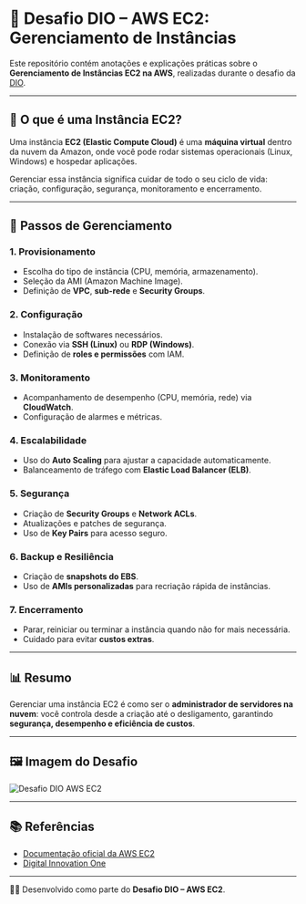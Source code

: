 # 🚀 Desafio DIO – AWS EC2: Gerenciamento de Instâncias

Este repositório contém anotações e explicações práticas sobre o **Gerenciamento de Instâncias EC2 na AWS**, realizadas durante o desafio da [DIO](https://www.dio.me).

---

## 📌 O que é uma Instância EC2?
Uma instância **EC2 (Elastic Compute Cloud)** é uma **máquina virtual** dentro da nuvem da Amazon, onde você pode rodar sistemas operacionais (Linux, Windows) e hospedar aplicações.

Gerenciar essa instância significa cuidar de todo o seu ciclo de vida: criação, configuração, segurança, monitoramento e encerramento.

---

## 🔧 Passos de Gerenciamento

### 1. Provisionamento
- Escolha do tipo de instância (CPU, memória, armazenamento).
- Seleção da AMI (Amazon Machine Image).
- Definição de **VPC**, **sub-rede** e **Security Groups**.

### 2. Configuração
- Instalação de softwares necessários.
- Conexão via **SSH (Linux)** ou **RDP (Windows)**.
- Definição de **roles e permissões** com IAM.

### 3. Monitoramento
- Acompanhamento de desempenho (CPU, memória, rede) via **CloudWatch**.
- Configuração de alarmes e métricas.

### 4. Escalabilidade
- Uso do **Auto Scaling** para ajustar a capacidade automaticamente.
- Balanceamento de tráfego com **Elastic Load Balancer (ELB)**.

### 5. Segurança
- Criação de **Security Groups** e **Network ACLs**.
- Atualizações e patches de segurança.
- Uso de **Key Pairs** para acesso seguro.

### 6. Backup e Resiliência
- Criação de **snapshots do EBS**.
- Uso de **AMIs personalizadas** para recriação rápida de instâncias.

### 7. Encerramento
- Parar, reiniciar ou terminar a instância quando não for mais necessária.
- Cuidado para evitar **custos extras**.

---

## 📊 Resumo
Gerenciar uma instância EC2 é como ser o **administrador de servidores na nuvem**: você controla desde a criação até o desligamento, garantindo **segurança, desempenho e eficiência de custos**.

---

## 🖼️ Imagem do Desafio
![Desafio DIO AWS EC2](./images/777CF506-B6C4-4D21-AC4F-2672D896898F.png)

---

## 📚 Referências
- [Documentação oficial da AWS EC2](https://docs.aws.amazon.com/ec2/)
- [Digital Innovation One](https://www.dio.me)

---
👩‍💻 Desenvolvido como parte do **Desafio DIO – AWS EC2**.